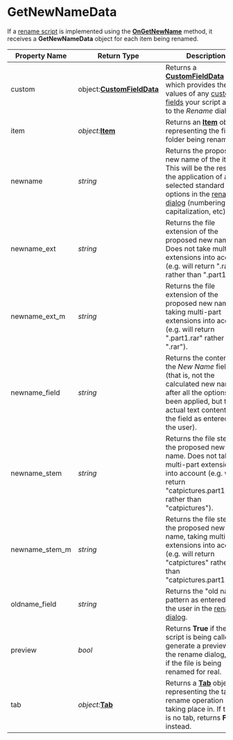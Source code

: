 # GetNewNameData

If a [rename script](/Manual/scripting/rename_scripts/RAEDME.md) is implemented using the **[OnGetNewName](../scripting_events/ongetnewname.md)** method, it receives a **GetNewNameData** object for each item being renamed.  

| Property Name | Return Type | Description |
| --- | --- | --- |
| custom | object:**[CustomFieldData](customfielddata.md)** | Returns a **[CustomFieldData](customfielddata.md)** object which provides the values of any [custom fields](/Manual/scripting/rename_scripts/custom_fields_in_the_rename_dialog.md) your script added to the *Rename* dialog. |
| item | *object:***[Item](item.md)** | Returns an **[Item](item.md)** object representing the file or folder being renamed. |
| newname | *string* | Returns the proposed new name of the item. This will be the result of the application of any selected standard options in the [rename dialog](/Manual/file_operations/renaming_files/advanced_rename/RAEDME.md) (numbering, capitalization, etc). |
| newname_ext | *string* | Returns the file extension of the proposed new name. Does not take multi-part extensions into account (e.g. will return ".rar" rather than ".part1.rar"). |
| newname_ext_m | *string* | Returns the file extension of the proposed new name, taking multi-part extensions into account (e.g. will return ".part1.rar" rather than ".rar"). |
| newname_field | *string* | Returns the contents of the *New Name* field (that is, not the calculated new name after all the options have been applied, but the actual text contents of the field as entered by the user). |
| newname_stem | *string* | Returns the file stem of the proposed new name. Does not take multi-part extensions into account (e.g. will return "catpictures.part1" rather than "catpictures"). |
| newname_stem_m | *string* | Returns the file stem of the proposed new name, taking multi-part extensions into account (e.g. will return "catpictures" rather than "catpictures.part1"). |
| oldname_field | *string* | Returns the "old name" pattern as entered by the user in the [rename dialog](/Manual/file_operations/renaming_files/advanced_rename/RAEDME.md). |
| preview | *bool* | Returns **True** if the script is being called to generate a preview for the rename dialog, **False** if the file is being renamed for real. |
| tab | *object:***[Tab](tab.md)** | Returns a **[Tab](tab.md)** object representing the tab the rename operation is taking place in. If there is no tab, returns **False** instead. |

